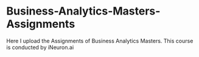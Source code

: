 # Business-Analytics-Masters-Assignments
Here I upload the Assignments of Business Analytics Masters. This course is conducted by iNeuron.ai
